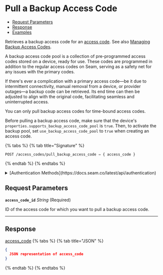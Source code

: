# Pull a Backup Access Code

- [Request Parameters](./#request-parameters)
- [Response](./#response)
- [Examples](./#examples)

Retrieves a backup access code for an [access code](https://docs.seam.co/latest/capability-guides/smart-locks/access-codes). See also [Managing Backup Access Codes](https://docs.seam.co/latest/capability-guides/smart-locks/access-codes/backup-access-codes).

A backup access code pool is a collection of pre-programmed access codes stored on a device, ready for use. These codes are programmed in addition to the regular access codes on Seam, serving as a safety net for any issues with the primary codes.

If there's ever a complication with a primary access code—be it due to intermittent connectivity, manual removal from a device, or provider outages—a backup code can be retrieved. Its end time can then be adjusted to align with the original code, facilitating seamless and uninterrupted access.

You can only pull backup access codes for time-bound access codes.

Before pulling a backup access code, make sure that the device's `properties.supports_backup_access_code_pool` is `true`. Then, to activate the backup pool, set `use_backup_access_code_pool` to `true` when creating an access code.

{% tabs %}
{% tab title="Signature" %}
```
POST /access_codes/pull_backup_access_code ⇒ { access_code }
```
{% endtab %}
{% endtabs %}

<details>

<summary>[Authentication Methods](https://docs.seam.co/latest/api/authentication)</summary>

- API key
- Client session token
- Personal access token
  <br>Must also include the `seam-workspace` header in the request.
</details>

## Request Parameters

**`access_code_id`** *String* (Required)

ID of the access code for which you want to pull a backup access code.

---


## Response

[access\_code](./)
{% tabs %}
{% tab title="JSON" %}
```json
{
  JSON representation of access_code
}
```
{% endtab %}
{% endtabs %}
